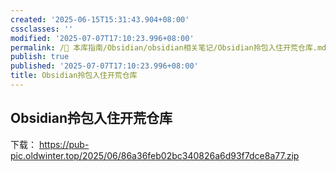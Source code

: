 ```yaml
---
created: '2025-06-15T15:31:43.904+08:00'
cssclasses: ''
modified: '2025-07-07T17:10:23.996+08:00'
permalink: /🧰 本库指南/Obsidian/obsidian相关笔记/Obsidian拎包入住开荒仓库.md
publish: true
published: '2025-07-07T17:10:23.996+08:00'
title: Obsidian拎包入住开荒仓库
---
```

## Obsidian拎包入住开荒仓库


下载：
https://pub-pic.oldwinter.top/2025/06/86a36feb02bc340826a6d93f7dce8a77.zip